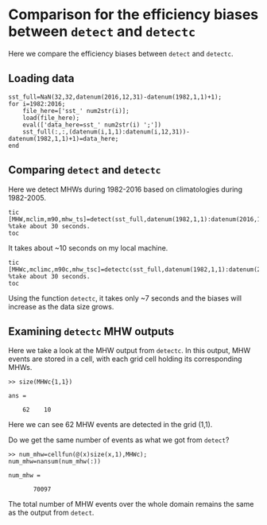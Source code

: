 Comparison for the efficiency biases between `detect` and `detectc`
==================================================================

Here we compare the efficiency biases between `detect` and `detectc`.

Loading data
-------------

```
sst_full=NaN(32,32,datenum(2016,12,31)-datenum(1982,1,1)+1);
for i=1982:2016;
    file_here=['sst_' num2str(i)];
    load(file_here);
    eval(['data_here=sst_' num2str(i) ';'])
    sst_full(:,:,(datenum(i,1,1):datenum(i,12,31))-datenum(1982,1,1)+1)=data_here;
end
```

Comparing `detect` and `detectc`
-------------
Here we detect MHWs during 1982-2016 based on climatologies during 1982-2005.
```
tic
[MHW,mclim,m90,mhw_ts]=detect(sst_full,datenum(1982,1,1):datenum(2016,12,31),datenum(1982,1,1),datenum(2005,12,31),datenum(1993,1,1),datenum(2016,12,31));; %take about 30 seconds.
toc
```
It takes about ~10 seconds on my local machine.
```
tic
[MHWc,mclimc,m90c,mhw_tsc]=detectc(sst_full,datenum(1982,1,1):datenum(2016,12,31),datenum(1982,1,1),datenum(2005,12,31),datenum(1993,1,1),datenum(2016,12,31));; %take about 30 seconds.
toc
```
Using the function `detectc`, it takes only ~7 seconds and the biases will increase as the data size grows.

Examining `detectc` MHW outputs
-------------
Here we take a look at the MHW output from `detectc`. In this output, MHW events are stored in a cell, with each grid cell holding its corresponding MHWs.
```
>> size(MHWc{1,1})

ans =

    62    10
```
Here we can see 62 MHW events are detected in the grid (1,1).

Do we get the same number of events as what we got from `detect`?
```
>> num_mhw=cellfun(@(x)size(x,1),MHWc);
num_mhw=nansum(num_mhw(:))

num_mhw =

       70097
```
The total number of MHW events over the whole domain remains the same as the output from `detect`.


